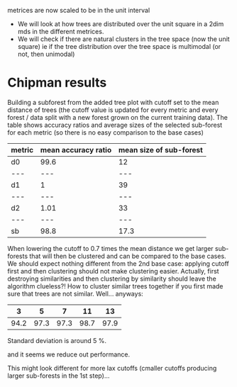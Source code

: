 metrices are now scaled to be in the unit interval

* We will look at how trees are distributed over the unit square in a 2dim mds in the different metrices.
* We will check if there are natural clusters in the tree space (now the unit square) 
ie if the tree distribution over the tree space is multimodal (or not, then unimodal)

# Chipman results

Building a subforest from the added tree plot with cutoff set to the mean distance of trees (the cutoff value is updated for every metric and every forest / data split with a new forest grown on the current training data). The table shows accuracy ratios and average sizes of the selected sub-forest for each metric (so there is no easy comparison to the base cases)

metric | mean accuracy ratio | mean size of sub-forest
--- | --- | ---
d0 | 99.6 | 12
--- | --- | ---
d1 | 1 | 39
--- | --- | ---
d2 | 1.01 | 33
--- | --- | ---
sb | 98.8 | 17.3

When lowering the cutoff to 0.7 times the mean distance we get larger sub-forests that will then be clustered and can be compared to the base cases. We should expect nothing different from the 2nd base case: applying cutoff first and then clustering should not make clustering easier. Actually, first destroying similarities and then clustering by similarity should leave the algorithm clueless?! How to cluster similar trees together if you first made sure that trees are not similar. Well... anyways:

3 | 5 | 7 | 11 | 13
---|---|---|---|---
94.2 | 97.3 | 97.3 | 98.7 | 97.9

Standard deviation is around 5 \%.

and it seems we reduce out performance.

This might look different for more lax cutoffs (cmaller cutoffs producing larger sub-forests in the 1st step)...